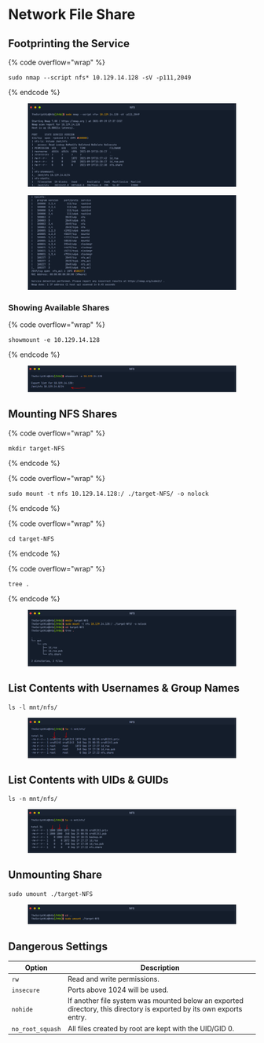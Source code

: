 # Network File Share

## Footprinting the Service

{% code overflow="wrap" %}
```
sudo nmap --script nfs* 10.129.14.128 -sV -p111,2049
```
{% endcode %}

<figure><img src="../.gitbook/assets/image (5) (1) (1).png" alt=""><figcaption></figcaption></figure>

<figure><img src="../.gitbook/assets/image (6) (1) (1).png" alt=""><figcaption></figcaption></figure>

### Showing Available Shares

{% code overflow="wrap" %}
```
showmount -e 10.129.14.128
```
{% endcode %}

<figure><img src="../.gitbook/assets/image (4) (1) (1) (1).png" alt=""><figcaption></figcaption></figure>

## Mounting NFS Shares

{% code overflow="wrap" %}
```
mkdir target-NFS
```
{% endcode %}

{% code overflow="wrap" %}
```
sudo mount -t nfs 10.129.14.128:/ ./target-NFS/ -o nolock
```
{% endcode %}

{% code overflow="wrap" %}
```
cd target-NFS
```
{% endcode %}

{% code overflow="wrap" %}
```
tree .
```
{% endcode %}

<figure><img src="../.gitbook/assets/image (3) (1) (1) (1) (1).png" alt=""><figcaption></figcaption></figure>

## **List Contents with Usernames & Group Names**

```
ls -l mnt/nfs/
```

<figure><img src="../.gitbook/assets/image (1) (1) (1) (1) (1) (1) (1).png" alt=""><figcaption></figcaption></figure>

## **List Contents with UIDs & GUIDs**

```
ls -n mnt/nfs/
```

<figure><img src="../.gitbook/assets/image (2) (1) (1) (1) (1) (1) (1).png" alt=""><figcaption></figcaption></figure>

## Unmounting Share

```
sudo umount ./target-NFS
```

<figure><img src="../.gitbook/assets/image (7) (1) (1).png" alt=""><figcaption></figcaption></figure>

## Dangerous Settings

<table data-full-width="false"><thead><tr><th>Option</th><th>Description</th></tr></thead><tbody><tr><td><code>rw</code></td><td>Read and write permissions.</td></tr><tr><td><code>insecure</code></td><td>Ports above 1024 will be used.</td></tr><tr><td><code>nohide</code></td><td>If another file system was mounted below an exported directory, this directory is exported by its own exports entry.</td></tr><tr><td><code>no_root_squash</code></td><td>All files created by root are kept with the UID/GID 0.</td></tr></tbody></table>

